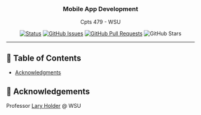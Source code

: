 <h3 align="center">Mobile App Development</h3>
<p align="center">Cpts 479 - WSU</p>

<div align="center">

[![Status](https://img.shields.io/badge/status-active-success.svg)]()
[![GitHub Issues](https://img.shields.io/github/issues/eastonco/CS479.svg)](https://github.com/eastonco/CS479/issues)
[![GitHub Pull Requests](https://img.shields.io/github/issues-pr/eastonco/CS479.svg)](https://github.com/eastonco/CS479/pulls)
![GitHub Stars](https://img.shields.io/github/stars/eastonco/CS479.svg)
</div>

---
## 📝 Table of Contents

- [Acknowledgments](#acknowledgement)


## 🎉 Acknowledgements <a name = "acknowledgement"></a>

Professor [Lary Holder](https://eecs.wsu.edu/~holder/) @ WSU 
